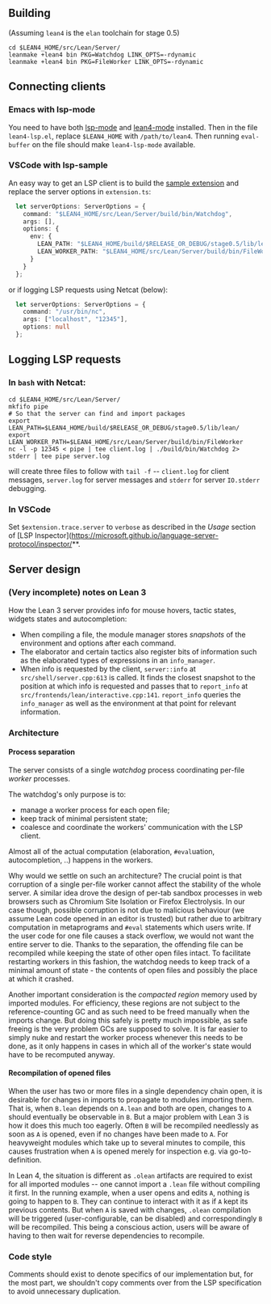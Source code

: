 ## Building

(Assuming `lean4` is the `elan` toolchain for stage 0.5)
```
cd $LEAN4_HOME/src/Lean/Server/
leanmake +lean4 bin PKG=Watchdog LINK_OPTS=-rdynamic
leanmake +lean4 bin PKG=FileWorker LINK_OPTS=-rdynamic
```

## Connecting clients

### Emacs with lsp-mode

You need to have both [lsp-mode](https://github.com/emacs-lsp/lsp-mode) and [lean4-mode](https://github.com/leanprover/lean4/tree/master/lean4-mode) installed.
Then in the file `lean4-lsp.el`, replace `$LEAN4_HOME` with `/path/to/lean4`.
Then running `eval-buffer` on the file should make `lean4-lsp-mode` available.

### VSCode with lsp-sample

An easy way to get an LSP client is to build the [sample extension](https://github.com/Microsoft/vscode-extension-samples/tree/master/lsp-sample) and replace the server options in `extension.ts`:

```typescript
  let serverOptions: ServerOptions = {
    command: "$LEAN4_HOME/src/Lean/Server/build/bin/Watchdog",
    args: [],
    options: {
      env: {
        LEAN_PATH: "$LEAN4_HOME/build/$RELEASE_OR_DEBUG/stage0.5/lib/lean/",
        LEAN_WORKER_PATH: "$LEAN4_HOME/src/Lean/Server/build/bin/FileWorker"
      }
    }
  };
```

or if logging LSP requests using Netcat (below):

```typescript
  let serverOptions: ServerOptions = {
    command: "/usr/bin/nc",
    args: ["localhost", "12345"],
    options: null
  };
```

## Logging LSP requests

### In `bash` with Netcat:

```
cd $LEAN4_HOME/src/Lean/Server/
mkfifo pipe
# So that the server can find and import packages
export LEAN_PATH=$LEAN4_HOME/build/$RELEASE_OR_DEBUG/stage0.5/lib/lean/
export LEAN_WORKER_PATH=$LEAN4_HOME/src/Lean/Server/build/bin/FileWorker
nc -l -p 12345 < pipe | tee client.log | ./build/bin/Watchdog 2> stderr | tee pipe server.log
```
will create three files to follow with `tail -f` -- `client.log` for client messages, `server.log` for server messages and `stderr` for server `IO.stderr` debugging.

### In VSCode

Set `$extension.trace.server` to `verbose` as described in the *Usage* section of [LSP Inspector](https://microsoft.github.io/language-server-protocol/inspector/**.

## Server design

### (Very incomplete) notes on Lean 3

How the Lean 3 server provides info for mouse hovers, tactic states, widgets states and autocompletion:
- When compiling a file, the module manager stores *snapshots* of the environment and options
  after each command.
- The elaborator and certain tactics also register bits of information such as the elaborated types
  of expressions in an `info_manager`.
- When info is requested by the client, `server::info` at `src/shell/server.cpp:613` is called.
  It finds the closest snapshot to the position at which info is requested and passes
  that to `report_info` at `src/frontends/lean/interactive.cpp:141`. `report_info` queries
  the `info_manager` as well as the environment at that point for relevant information.

### Architecture

#### Process separation

The server consists of a single *watchdog* process coordinating per-file *worker* processes.

The watchdog's only purpose is to:
- manage a worker process for each open file;
- keep track of minimal persistent state;
- coalesce and coordinate the workers' communication with the LSP client.

Almost all of the actual computation (elaboration, `#eval`uation, autocompletion, ..) happens in the workers.

Why would we settle on such an architecture? The crucial point is that corruption of a single per-file worker cannot affect the stability of the whole server. A similar idea drove the design of per-tab sandbox processes in web browsers such as Chromium Site Isolation or Firefox Electrolysis. In our case though, possible corruption is not due to malicious behaviour (we assume Lean code opened in an editor is trusted) but rather due to arbitrary computation in metaprograms and `#eval` statements which users write. If the user code for one file causes a stack overflow, we would not want the entire server to die. Thanks to the separation, the offending file can be recompiled while keeping the state of other open files intact. To facilitate restarting workers in this fashion, the watchdog needs to keep track of a minimal amount of state - the contents of open files and possibly the place at which it crashed.

Another important consideration is the *compacted region* memory used by imported modules. For efficiency, these regions are not subject to the reference-counting GC and as such need to be freed manually when the imports change. But doing this safely is pretty much impossible, as safe freeing is the very problem GCs are supposed to solve. It is far easier to simply nuke and restart the worker process whenever this needs to be done, as it only happens in cases in which all of the worker's state would have to be recomputed anyway.

#### Recompilation of opened files

When the user has two or more files in a single dependency chain open, it is desirable for changes in imports to propagate to modules importing them. That is, when `B.lean` depends on `A.lean` and both are open, changes to `A` should eventually be observable in `B`. But a major problem with Lean 3 is how it does this much too eagerly. Often `B` will be recompiled needlessly as soon as `A` is opened, even if no changes have been made to `A`. For heavyweight modules which take up to several minutes to compile, this causes frustration when `A` is opened merely for inspection e.g. via go-to-definition.

In Lean 4, the situation is different as `.olean` artifacts are required to exist for all imported modules -- one cannot import a `.lean` file without compiling it first. In the running example, when a user opens and edits `A`, nothing is going to happen to `B`. They can continue to interact with it as if `A` kept its previous contents. But when `A` is saved with changes, `.olean` compilation will be triggered (user-configurable, can be disabled) and correspondingly `B` will be recompiled. This being a conscious action, users will be aware of having to then wait for reverse dependencies to recompile.

### Code style

Comments should exist to denote specifics of our implementation but, for
the most part, we shouldn't copy comments over from the LSP specification
to avoid unnecessary duplication.
